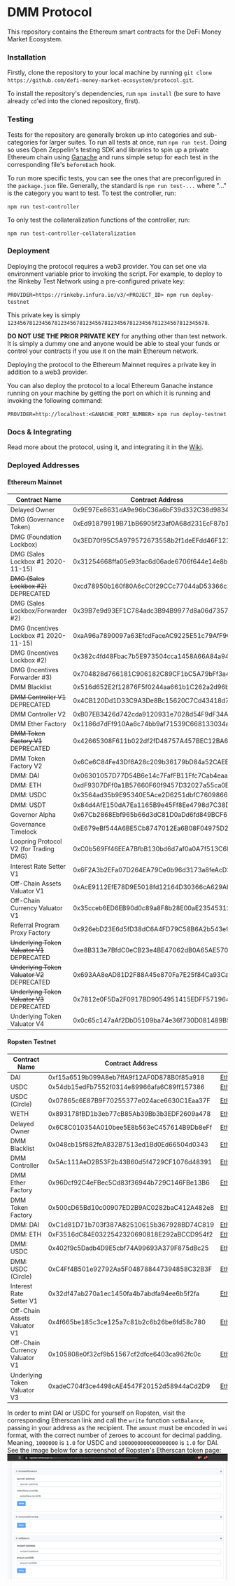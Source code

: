 # DMM Protocol

This repository contains the Ethereum smart contracts for the DeFi Money Market Ecosystem.

### Installation

Firstly, clone the repository to your local machine by running 
`git clone https://github.com/defi-money-market-ecosystem/protocol.git`.

To install the repository's dependencies, run `npm install` (be sure to have already `cd`'ed into the cloned 
repository, first).

### Testing

Tests for the repository are generally broken up into categories and sub-categories for larger suites. To run all tests
at once, run `npm run test`. Doing so uses Open Zeppelin's testing SDK and libraries to spin up a private Ethereum 
chain using [Ganache](https://github.com/trufflesuite/ganache-cli) and runs simple setup for each test in the 
corresponding file's `beforeEach` hook.

To run more specific tests, you can see the ones that are preconfigured in the `package.json` file. Generally, the 
standard is `npm run test-...` where "..." is the category you want to test. To test the controller, run: 
```shell script
npm run test-controller
```
To only test the collateralization functions of the controller, run:
```shell script
npm run test-controller-collateralization
```

### Deployment

Deploying the protocol requires a web3 provider. You can set one via environment variable prior to invoking the script.
For example, to deploy to the Rinkeby Test Network using a pre-configured private key:

```shell script
PROVIDER=https://rinkeby.infura.io/v3/<PROJECT_ID> npm run deploy-testnet
```

This private key is simply `1234567812345678123456781234567812345678123456781234567812345678`.

**DO NOT USE THE PRIOR PRIVATE KEY** for anything other than test network. It is simply a dummy one and anyone would
be able to steal your funds or control your contracts if you use it on the main Ethereum network.

Deploying the protocol to the Ethereum Mainnet requires a private key in addition to a web3 provider. 

You can also deploy the protocol to a local Ethereum Ganache instance running on your machine by getting the port on
which it is running and invoking the following command:

```shell script
PROVIDER=http://localhost:<GANACHE_PORT_NUMBER> npm run deploy-testnet
```

### Docs & Integrating

Read more about the protocol, using it, and integrating it in the [Wiki](https://github.com/defi-money-market-ecosystem/protocol/wiki).

### Deployed Addresses

#### Ethereum Mainnet

 **Contract Name**  	                        | **Contract Address**   	                    | Link   	                                                             
------------------------------------------------|-----------------------------------------------|------------------------------------------------------------------------
| Delayed Owner  	                            | 0x9E97Ee8631dA9e96bC36a6bF39d332C38d9834DD    | [Etherscan](https://etherscan.io/address/0x9e97ee8631da9e96bc36a6bf39d332c38d9834dd)
| DMG (Governance Token)  	                    | 0xEd91879919B71bB6905f23af0A68d231EcF87b14    | [Etherscan](https://etherscan.io/address/0xed91879919b71bb6905f23af0a68d231ecf87b14)
| DMG (Foundation Lockbox)  	                | 0x3ED70f95C5A979572673558b2f1deEFdd46F1230    | [Etherscan](https://etherscan.io/address/0x3ed70f95c5a979572673558b2f1deefdd46f1230)
| DMG (Sales Lockbox #1 2020-11-15)  	        | 0x31254668ffa05e93fac6d06ade6706f644e14e8b    | [Etherscan](https://etherscan.io/address/0x31254668ffa05e93fac6d06ade6706f644e14e8b)
| ~~DMG (Sales Lockbox #2)~~ DEPRECATED  	    | 0xcd78950b160f80A6cC0f29CCc77044aD53366c21    | [Etherscan](https://etherscan.io/address/0xcd78950b160f80A6cC0f29CCc77044aD53366c21)
| DMG (Sales Lockbox/Forwarder #2)  	        | 0x39B7e9d93EF1C784adc3B94B9977d8a06d735783    | [Etherscan](https://etherscan.io/address/0x39B7e9d93EF1C784adc3B94B9977d8a06d735783)
| DMG (Incentives Lockbox #1 2020-11-15)  	    | 0xaA96a7890097a63EfcdFaceAC9225E51c79AfF96    | [Etherscan](https://etherscan.io/address/0xaA96a7890097a63EfcdFaceAC9225E51c79AfF96)
| DMG (Incentives Lockbox #2)  	                | 0x382c4fd48Fbac7b5E973504cca1458A66A84a94f    | [Etherscan](https://etherscan.io/address/0x382c4fd48Fbac7b5E973504cca1458A66A84a94f)
| DMG (Incentives Forwarder #3)  	            | 0x704828d766181C906182C89CF1bC5A79bFf3a402    | [Etherscan](https://etherscan.io/address/0x704828d766181C906182C89CF1bC5A79bFf3a402)
| DMM Blacklist  	                            | 0x516d652E2f12876F5f0244aa661b1C262a2d96b1    | [Etherscan](https://etherscan.io/address/0x516d652e2f12876f5f0244aa661b1c262a2d96b1)
| ~~DMM Controller V1~~ DEPRECATED 	            | 0x4CB120Dd1D33C9A3De8Bc15620C7Cd43418d77E2    | [Etherscan](https://etherscan.io/address/0x4cb120dd1d33c9a3de8bc15620c7cd43418d77e2)
| DMM Controller V2 	                        | 0xB07EB3426d742cda9120931e7028d54F9dF34A3e    | [Etherscan](https://etherscan.io/address/0xB07EB3426d742cda9120931e7028d54F9dF34A3e)
| DMM Ether Factory  	                        | 0x1186d7dFf910Aa6c74bb9af71539C668133034aC    | [Etherscan](https://etherscan.io/address/0x1186d7dff910aa6c74bb9af71539c668133034ac)
| ~~DMM Token Factory V1~~ DEPRECATED 	        | 0x42665308F611b022df2fD48757A457BEC12BA668    | [Etherscan](https://etherscan.io/address/0x42665308f611b022df2fd48757a457bec12ba668)
| DMM Token Factory V2 	                        | 0x6Ce6C84Fe43Df6A28c209b36179bD84a52CAEEFe    | [Etherscan](https://etherscan.io/address/0x6Ce6C84Fe43Df6A28c209b36179bD84a52CAEEFe)
| DMM: DAI  	                                | 0x06301057D77D54B6e14c7FafFB11Ffc7Cab4eaa7    | [Etherscan](https://etherscan.io/address/0x06301057d77d54b6e14c7faffb11ffc7cab4eaa7)
| DMM: ETH  	                                | 0xdF9307DFf0a1B57660F60f9457D32027a55ca0B2    | [Etherscan](https://etherscan.io/address/0xdF9307DFf0a1B57660F60f9457D32027a55ca0B2)
| DMM: USDC  	                                | 0x3564ad35b9E95340E5Ace2D6251dbfC76098669B    | [Etherscan](https://etherscan.io/address/0x3564ad35b9e95340e5ace2d6251dbfc76098669b)
| DMM: USDT  	                                | 0x84d4AfE150dA7Ea1165B9e45Ff8Ee4798d7C38DA    | [Etherscan](https://etherscan.io/address/0x84d4AfE150dA7Ea1165B9e45Ff8Ee4798d7C38DA)
| Governor Alpha  	                            | 0x67Cb2868Ebf965b66d3dC81D0aDd6fd849BCF6D5    | [Etherscan](https://etherscan.io/address/0x67Cb2868Ebf965b66d3dC81D0aDd6fd849BCF6D5)
| Governance Timelock  	                        | 0xE679eBf544A6BE5Cb8747012Ea6B08F04975D264    | [Etherscan](https://etherscan.io/address/0xE679eBf544A6BE5Cb8747012Ea6B08F04975D264)
| Loopring Protocol V2 (for Trading DMG)  	    | 0xC0b569Ff46EEA7BfbB130bd6d7af0a0A7f513C6F    | [Etherscan](https://etherscan.io/address/0xC0b569Ff46EEA7BfbB130bd6d7af0a0A7f513C6F)
| Interest Rate Setter V1  	                    | 0x6F2A3b2EFa07D264EA79Ce0b96d3173a8feAcD35    | [Etherscan](https://etherscan.io/address/0x6f2a3b2efa07d264ea79ce0b96d3173a8feacd35)
| Off-Chain Assets Valuator V1  	            | 0xAcE9112EfE78D9E5018fd12164D30366cA629Ab4    | [Etherscan](https://etherscan.io/address/0xace9112efe78d9e5018fd12164d30366ca629ab4)
| Off-Chain Currency Valuator V1  	            | 0x35cceb6ED6EB90d0c89a8F8b28E00aE23545312b    | [Etherscan](https://etherscan.io/address/0x35cceb6ed6eb90d0c89a8f8b28e00ae23545312b)
| Referral Program Proxy Factory                | 0x926ebD23E6d5fD38dC6A4FD79C58B6A2b543e9aC    | [Etherscan](https://etherscan.io/address/0x926ebd23e6d5fd38dc6a4fd79c58b6a2b543e9ac)
| ~~Underlying Token Valuator V1~~ DEPRECATED   | 0xe8B313e7BfdC0eCB23e4BE47062dB0A65AE5705c    | [Etherscan](https://etherscan.io/address/0xe8b313e7bfdc0ecb23e4be47062db0a65ae5705c)
| ~~Underlying Token Valuator V2~~ DEPRECATED   | 0x693AA8eAD81D2F88A45e870Fa7E25f84Ca93Ca4d    | [Etherscan](https://etherscan.io/address/0x693aa8ead81d2f88a45e870fa7e25f84ca93ca4d)
| ~~Underlying Token Valuator V3~~ DEPRECATED   | 0x7812e0F5Da2F0917BD9054951415EDFF571964dB    | [Etherscan](https://etherscan.io/address/0x7812e0f5da2f0917bd9054951415edff571964db)
| Underlying Token Valuator V4                  | 0x0c65c147aAf2DbD5109ba74e36f730D081489B5B    | [Etherscan](https://etherscan.io/address/0x0c65c147aAf2DbD5109ba74e36f730D081489B5B)

#### Ropsten Testnet

 **Contract Name**  	                        | **Contract Address**   	                    | Link   	                                                             
------------------------------------------------|-----------------------------------------------|------------------------------------------------------------------------
| DAI  	                                        | 0xf15a6519b099A8eb7ffA9f12AF0D878B0f85a918    | [Etherscan](https://ropsten.etherscan.io/address/0xf15a6519b099A8eb7ffA9f12AF0D878B0f85a918)
| USDC  	                                    | 0x54db15edFb7552f0314e89966afa6C89ff157386    | [Etherscan](https://ropsten.etherscan.io/address/0x54db15edFb7552f0314e89966afa6C89ff157386)
| USDC (Circle)  	                            | 0x07865c6E87B9F70255377e024ace6630C1Eaa37F    | [Etherscan](https://ropsten.etherscan.io/address/0x07865c6E87B9F70255377e024ace6630C1Eaa37F)
| WETH  	                                    | 0x893178fBD1b3eb77cB85Ab39Bb3b3EDF2609a478    | [Etherscan](https://ropsten.etherscan.io/address/0x893178fbd1b3eb77cb85ab39bb3b3edf2609a478)
| Delayed Owner  	                            | 0x6C8C010354A010bee5E8b563eC457614B9Db8eFf    | [Etherscan](https://ropsten.etherscan.io/address/0x6c8c010354a010bee5e8b563ec457614b9db8eff)
| DMM Blacklist  	                            | 0x048cb15f882feA832B7513ed1Bd0Ed66504d0343    | [Etherscan](https://ropsten.etherscan.io/address/0x048cb15f882fea832b7513ed1bd0ed66504d0343)
| DMM Controller  	                            | 0x5Ac111AeD2B53F2b43B60d5f4729CF1076d48391    | [Etherscan](https://ropsten.etherscan.io/address/0x5Ac111AeD2B53F2b43B60d5f4729CF1076d48391)
| DMM Ether Factory  	                        | 0x96Dcf92C4eFBec5Cd83f36944b729C146FBe13B6    | [Etherscan](https://ropsten.etherscan.io/address/0x96Dcf92C4eFBec5Cd83f36944b729C146FBe13B6)
| DMM Token Factory  	                        | 0x500cD65Bd10c00907ED2B9AC0282baC412A482e8    | [Etherscan](https://ropsten.etherscan.io/address/0x500cD65Bd10c00907ED2B9AC0282baC412A482e8)
| DMM: DAI  	                                | 0xC1d81D71b703f387A82510615b367928BD74C819    | [Etherscan](https://ropsten.etherscan.io/address/0xC1d81D71b703f387A82510615b367928BD74C819)
| DMM: ETH  	                                | 0xF3516dC84E0322542320690818E292aBCCD954f2    | [Etherscan](https://ropsten.etherscan.io/address/0xF3516dC84E0322542320690818E292aBCCD954f2)
| DMM: USDC  	                                | 0x402f9c5Dadb4D9E5cbf74A99693A379F875dBc25    | [Etherscan](https://ropsten.etherscan.io/address/0x402f9c5Dadb4D9E5cbf74A99693A379F875dBc25)
| DMM: USDC (Circle)  	                        | 0xC4Ff4B501e92792Aa5F048788447394858C32B3F    | [Etherscan](https://ropsten.etherscan.io/address/0xC4Ff4B501e92792Aa5F048788447394858C32B3F)
| Interest Rate Setter V1  	                    | 0x32df47ab270a1ec1450fa4b7abdfa94ee6b5f2fa    | [Etherscan](https://ropsten.etherscan.io/address/0x32df47ab270a1ec1450fa4b7abdfa94ee6b5f2fa)
| Off-Chain Assets Valuator V1  	            | 0x4f665be185c3ce125a7c81b2c6b26be6fd58c780    | [Etherscan](https://ropsten.etherscan.io/address/0x4f665be185c3ce125a7c81b2c6b26be6fd58c780)
| Off-Chain Currency Valuator V1  	            | 0x105808e0f32cf9b51567cf2dfce6403ca962fc0c    | [Etherscan](https://ropsten.etherscan.io/address/0x105808e0f32cf9b51567cf2dfce6403ca962fc0c)
| Underlying Token Valuator V3                  | 0xadeC704f3ce4498cAE4547F20152d58944aCd2D9    | [Etherscan](https://ropsten.etherscan.io/address/0xadeC704f3ce4498cAE4547F20152d58944aCd2D9)

In order to mint DAI or USDC for yourself on Ropsten, visit the corresponding Etherscan link and call the `write` 
function `setBalance`, passing in your address as the recipient. The `amount` must be encoded in `wei` format, with
the correct number of zeroes to account for decimal padding. Meaning, `1000000` is `1.0` for USDC and
`1000000000000000000` is `1.0` for DAI. See the image below for a screenshot of Ropsten's Etherscan token page:
![](./guides/set-balance-image.png)